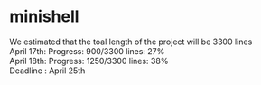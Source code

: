 # minishell

We estimated that the toal length of the project will be 3300 lines  
April 17th: Progress: 900/3300 lines: 27%  
April 18th: Progress: 1250/3300 lines: 38%  
Deadline : April 25th  

<!--- echo 'scale=3; 1250/3300' | bc --->
